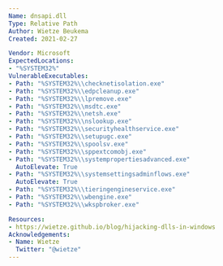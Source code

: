 ```yaml
---
Name: dnsapi.dll
Type: Relative Path
Author: Wietze Beukema
Created: 2021-02-27

Vendor: Microsoft
ExpectedLocations:
- "%SYSTEM32%"
VulnerableExecutables:
- Path: "%SYSTEM32%\\checknetisolation.exe"
- Path: "%SYSTEM32%\\edpcleanup.exe"
- Path: "%SYSTEM32%\\lpremove.exe"
- Path: "%SYSTEM32%\\msdtc.exe"
- Path: "%SYSTEM32%\\netsh.exe"
- Path: "%SYSTEM32%\\nslookup.exe"
- Path: "%SYSTEM32%\\securityhealthservice.exe"
- Path: "%SYSTEM32%\\setupugc.exe"
- Path: "%SYSTEM32%\\spoolsv.exe"
- Path: "%SYSTEM32%\\sppextcomobj.exe"
- Path: "%SYSTEM32%\\systempropertiesadvanced.exe"
  AutoElevate: True
- Path: "%SYSTEM32%\\systemsettingsadminflows.exe"
  AutoElevate: True
- Path: "%SYSTEM32%\\tieringengineservice.exe"
- Path: "%SYSTEM32%\\wbengine.exe"
- Path: "%SYSTEM32%\\wkspbroker.exe"

Resources:
- https://wietze.github.io/blog/hijacking-dlls-in-windows
Acknowledgements:
- Name: Wietze
  Twitter: "@wietze"
---
```

